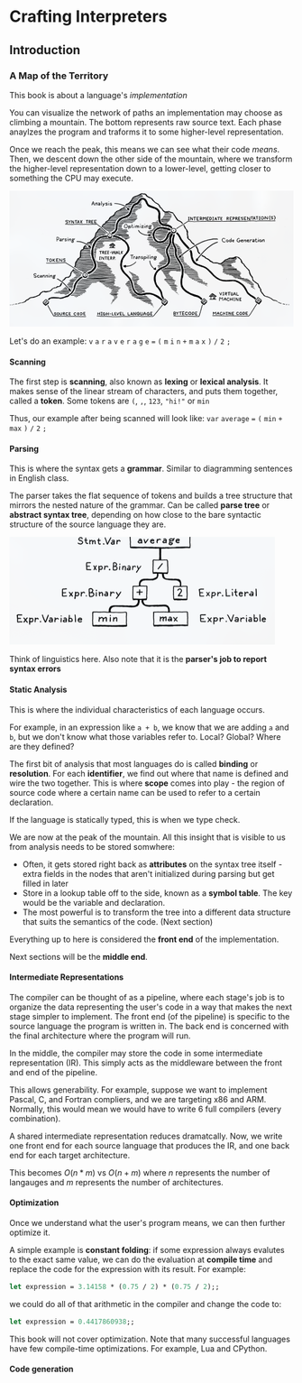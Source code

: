 # Crafting Interpreters
## Introduction
### A Map of the Territory
This book is about a language's *implementation*

You can visualize the network of paths an implementation may choose as climbing a mountain. The bottom represents raw source text. Each phase anaylzes the program and traforms it to some higher-level representation. 

Once we reach the peak, this means we can see what their code *means*. Then, we descent down the other side of the mountain, where we transform the higher-level representation down to a lower-level, getting closer to something the CPU may execute. 

![Mountain illustration for programming languages](assets/mountain_languages.jpg)

Let's do an example: `v` `a` `r` `a` `v` `e` `r` `a` `g` `e` `=` `(` `m` `i` `n` `+` `m` `a` `x` `)` `/` `2` `;`
#### Scanning
The first step is **scanning**, also known as **lexing** or **lexical analysis**. It makes sense of the linear stream of characters, and puts them together, called a **token**. Some tokens are `(`, `,`, `123`, `"hi!"` or `min`

Thus, our example after being scanned will look like: `var` `average` `=` `(` `min` `+` `max` `)` `/` `2` `;`

#### Parsing
This is where the syntax gets a **grammar**. Similar to diagramming sentences in English class.

The parser takes the flat sequence of tokens and builds a tree structure that mirrors the nested nature of the grammar. Can be called **parse tree** or **abstract syntax tree**, depending on how close to the  bare syntactic structure of the source language they are. 

![Parser Tree](assets/parser_tree.jpg)

Think of linguistics here. Also note that it is the **parser's job to report syntax errors**

#### Static Analysis
This is where the individual characteristics of each language occurs. 

For example, in an expression like `a + b`, we know that we are adding `a` and `b`, but we don't know what those variables refer to. Local? Global? Where are they defined?

The first bit of analysis that most languages do is called **binding** or **resolution**. For each **identifier**, we find out where that name is defined and wire the two together. This is where **scope** comes into play - the region of source code where a certain name can be used to refer to a certain declaration. 

If the language is statically typed, this is when we type check. 

We are now at the peak of the mountain. All this insight that is visible to us from analysis needs to be stored somwhere:
- Often, it gets stored right back as **attributes** on the syntax tree itself - extra fields in the nodes that aren't initialized during parsing but get filled in later
- Store in a lookup table off to the side, known as a **symbol table**. The key would be the variable and declaration. 
- The most powerful is to transform the tree into a different data structure that suits the semantics of the code. (Next section) 

Everything up to here is considered the **front end** of the implementation. 

Next sections will be the **middle end**.

#### Intermediate Representations
The compiler can be thought of as a pipeline, where each stage's job is to organize the data representing the user's code in a way that makes the next stage simpler to implement. The front end (of the pipeline) is specific to the source language the program is written in. The back end is concerned with the final architecture where the program will run. 

In the middle, the compiler may store the code in some intermediate representation (IR). This simply acts as the middleware between the front and end of the pipeline. 

This allows generability. For example, suppose we want to implement Pascal, C, and Fortran compliers, and we are targeting x86 and ARM. Normally, this would mean we would have to write 6 full compilers (every combination).

A shared intermediate representation reduces dramatcally. Now, we write one front end for each source language that produces the IR, and one back end for each target architecture.

This becomes $O(n*m)$ vs $O(n+m)$ where $n$ represents the number of langauges and $m$ represents the number of architectures.

#### Optimization
Once we understand what the user's program means, we can then further optimize it. 

A simple example is **constant folding**: if some expression always evalutes to the exact same value, we can do the evaluation at **compile time** and replace the code for the expression with its result. For example:
```ocaml
let expression = 3.14158 * (0.75 / 2) * (0.75 / 2);;
```

we could do all of that arithmetic in the compiler and change the code to:
```ocaml
let expression = 0.4417860938;;
```

This book will not cover optimization. Note that many successful languages have few compile-time optimizations. For example, Lua and CPython. 

#### Code generation
